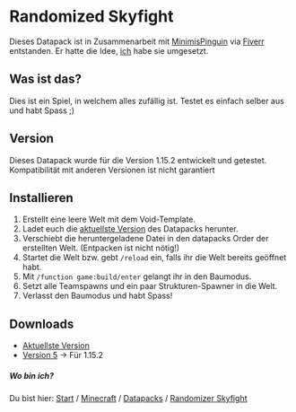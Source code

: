# Randomized Skyfight

Dieses Datapack ist in Zusammenarbeit mit [MinimisPinguin](https://twitter.com/MinimisPinguin) via [Fiverr](https://www.fiverr.com/rafaelurben/make-you-a-minecraft-datapack) entstanden.
Er hatte die Idee, [ich](https://fiverr.com/rafaelurben) habe sie umgesetzt.

## Was ist das?

Dies ist ein Spiel, in welchem alles zufällig ist. Testet es einfach selber aus und habt Spass ;)

## Version

Dieses Datapack wurde für die Version 1.15.2 entwickelt und getestet. Kompatibilität mit anderen Versionen ist nicht garantiert


## Installieren

1. Erstellt eine leere Welt mit dem Void-Template.
2. Ladet euch die [aktuellste Version](https://github.com/rafaelurben/mc-randomizedskyfight/raw/master/randomizedskyfight.zip) des Datapacks herunter.
3. Verschiebt die heruntergeladene Datei in den datapacks Order der erstellten Welt. (Entpacken ist nicht nötig!)
4. Startet die Welt bzw. gebt `/reload` ein, falls ihr die Welt bereits geöffnet habt.
5. Mit `/function game:build/enter` gelangt ihr in den Baumodus.
6. Setzt alle Teamspawns und ein paar Strukturen-Spawner in die Welt.
7. Verlasst den Baumodus und habt Spass!


## Downloads

- [Aktuellste Version](https://github.com/rafaelurben/mc-randomizedskyfight/raw/master/randomizedskyfight.zip)
- [Version 5](https://github.com/rafaelurben/mc-randomizedskyfight/raw/650f42c320ed8134adda25d96c91f6b9583fb27f/randomizedskyfight.zip) -> Für 1.15.2



##### Wo bin ich?

Du bist hier: [Start](https://rafaelurben.github.io) / [Minecraft](https://rafaelurben.github.io/minecraft) / [Datapacks](https://rafaelurben.github.io/minecraft/datapacks) / [Randomizer Skyfight](https://rafaelurben.github.io/minecraft/datapacks/randomizedskyfight)

